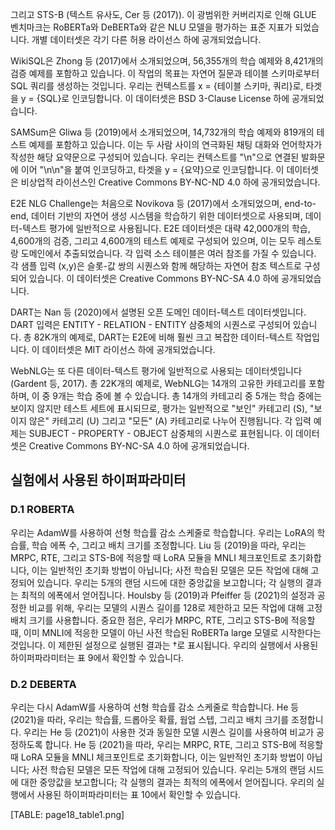 그리고 STS-B (텍스트 유사도, Cer 등 (2017)). 이 광범위한 커버리지로 인해 GLUE 벤치마크는 RoBERTa와 DeBERTa와 같은 NLU 모델을 평가하는 표준 지표가 되었습니다. 개별 데이터셋은 각기 다른 허용 라이선스 하에 공개되었습니다. 

WikiSQL은 Zhong 등 (2017)에서 소개되었으며, 56,355개의 학습 예제와 8,421개의 검증 예제를 포함하고 있습니다. 이 작업의 목표는 자연어 질문과 테이블 스키마로부터 SQL 쿼리를 생성하는 것입니다. 우리는 컨텍스트를 x = {테이블 스키마, 쿼리}로, 타겟을 y = {SQL}로 인코딩합니다. 이 데이터셋은 BSD 3-Clause License 하에 공개되었습니다.

SAMSum은 Gliwa 등 (2019)에서 소개되었으며, 14,732개의 학습 예제와 819개의 테스트 예제를 포함하고 있습니다. 이는 두 사람 사이의 연극화된 채팅 대화와 언어학자가 작성한 해당 요약문으로 구성되어 있습니다. 우리는 컨텍스트를 "\n"으로 연결된 발화문에 이어 "\n\n"을 붙여 인코딩하고, 타겟을 y = {요약}으로 인코딩합니다. 이 데이터셋은 비상업적 라이선스인 Creative Commons BY-NC-ND 4.0 하에 공개되었습니다.

E2E NLG Challenge는 처음으로 Novikova 등 (2017)에서 소개되었으며, end-to-end, 데이터 기반의 자연어 생성 시스템을 학습하기 위한 데이터셋으로 사용되며, 데이터-텍스트 평가에 일반적으로 사용됩니다. E2E 데이터셋은 대략 42,000개의 학습, 4,600개의 검증, 그리고 4,600개의 테스트 예제로 구성되어 있으며, 이는 모두 레스토랑 도메인에서 추출되었습니다. 각 입력 소스 테이블은 여러 참조를 가질 수 있습니다. 각 샘플 입력 (x,y)은 슬롯-값 쌍의 시퀀스와 함께 해당하는 자연어 참조 텍스트로 구성되어 있습니다. 이 데이터셋은 Creative Commons BY-NC-SA 4.0 하에 공개되었습니다.

DART는 Nan 등 (2020)에서 설명된 오픈 도메인 데이터-텍스트 데이터셋입니다. DART 입력은 ENTITY - RELATION - ENTITY 삼중체의 시퀀스로 구성되어 있습니다. 총 82K개의 예제로, DART는 E2E에 비해 훨씬 크고 복잡한 데이터-텍스트 작업입니다. 이 데이터셋은 MIT 라이선스 하에 공개되었습니다.

WebNLG는 또 다른 데이터-텍스트 평가에 일반적으로 사용되는 데이터셋입니다(Gardent 등, 2017). 총 22K개의 예제로, WebNLG는 14개의 고유한 카테고리를 포함하며, 이 중 9개는 학습 중에 볼 수 있습니다. 총 14개의 카테고리 중 5개는 학습 중에는 보이지 않지만 테스트 세트에 표시되므로, 평가는 일반적으로 "보인" 카테고리 (S), "보이지 않은" 카테고리 (U) 그리고 "모든" (A) 카테고리로 나누어 진행됩니다. 각 입력 예제는 SUBJECT - PROPERTY - OBJECT 삼중체의 시퀀스로 표현됩니다. 이 데이터셋은 Creative Commons BY-NC-SA 4.0 하에 공개되었습니다.

## 실험에서 사용된 하이퍼파라미터

### D.1 ROBERTA

우리는 AdamW를 사용하여 선형 학습률 감소 스케줄로 학습합니다. 우리는 LoRA의 학습률, 학습 에폭 수, 그리고 배치 크기를 조정합니다. Liu 등 (2019)을 따라, 우리는 MRPC, RTE, 그리고 STS-B에 적응할 때 LoRA 모듈을 MNLI 체크포인트로 초기화합니다, 이는 일반적인 초기화 방법이 아닙니다; 사전 학습된 모델은 모든 작업에 대해 고정되어 있습니다. 우리는 5개의 랜덤 시드에 대한 중앙값을 보고합니다; 각 실행의 결과는 최적의 에폭에서 얻어집니다. Houlsby 등 (2019)과 Pfeiffer 등 (2021)의 설정과 공정한 비교를 위해, 우리는 모델의 시퀀스 길이를 128로 제한하고 모든 작업에 대해 고정 배치 크기를 사용합니다. 중요한 점은, 우리가 MRPC, RTE, 그리고 STS-B에 적응할 때, 이미 MNLI에 적응한 모델이 아닌 사전 학습된 RoBERTa large 모델로 시작한다는 것입니다. 이 제한된 설정으로 실행된 결과는 †로 표시됩니다. 우리의 실행에서 사용된 하이퍼파라미터는 표 9에서 확인할 수 있습니다.

### D.2 DEBERTA

우리는 다시 AdamW를 사용하여 선형 학습률 감소 스케줄로 학습합니다. He 등 (2021)을 따라, 우리는 학습률, 드롭아웃 확률, 웜업 스텝, 그리고 배치 크기를 조정합니다. 우리는 He 등 (2021)이 사용한 것과 동일한 모델 시퀀스 길이를 사용하여 비교가 공정하도록 합니다. He 등 (2021)을 따라, 우리는 MRPC, RTE, 그리고 STS-B에 적응할 때 LoRA 모듈을 MNLI 체크포인트로 초기화합니다, 이는 일반적인 초기화 방법이 아닙니다; 사전 학습된 모델은 모든 작업에 대해 고정되어 있습니다. 우리는 5개의 랜덤 시드에 대한 중앙값을 보고합니다; 각 실행의 결과는 최적의 에폭에서 얻어집니다. 우리의 실행에서 사용된 하이퍼파라미터는 표 10에서 확인할 수 있습니다.

[TABLE: page18_table1.png]